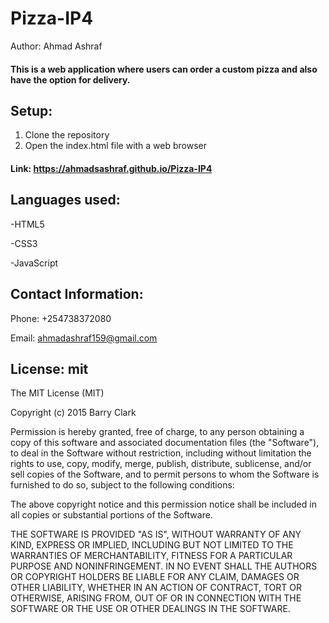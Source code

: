 # Pizza-IP4
Author: Ahmad Ashraf
#### This is a web application where users can order a custom pizza and also have the option for delivery.
## Setup:
1. Clone the repository
2. Open the index.html file with a web browser

#### Link: https://ahmadsashraf.github.io/Pizza-IP4

## Languages used:
-HTML5

-CSS3

-JavaScript

## Contact Information:

Phone: +254738372080

Email: ahmadashraf159@gmail.com


## License: mit

The MIT License (MIT)

Copyright (c) 2015 Barry Clark

Permission is hereby granted, free of charge, to any person obtaining a copy of
this software and associated documentation files (the "Software"), to deal in
the Software without restriction, including without limitation the rights to
use, copy, modify, merge, publish, distribute, sublicense, and/or sell copies of
the Software, and to permit persons to whom the Software is furnished to do so,
subject to the following conditions:

The above copyright notice and this permission notice shall be included in all
copies or substantial portions of the Software.

THE SOFTWARE IS PROVIDED "AS IS", WITHOUT WARRANTY OF ANY KIND, EXPRESS OR
IMPLIED, INCLUDING BUT NOT LIMITED TO THE WARRANTIES OF MERCHANTABILITY, FITNESS
FOR A PARTICULAR PURPOSE AND NONINFRINGEMENT. IN NO EVENT SHALL THE AUTHORS OR
COPYRIGHT HOLDERS BE LIABLE FOR ANY CLAIM, DAMAGES OR OTHER LIABILITY, WHETHER
IN AN ACTION OF CONTRACT, TORT OR OTHERWISE, ARISING FROM, OUT OF OR IN
CONNECTION WITH THE SOFTWARE OR THE USE OR OTHER DEALINGS IN THE SOFTWARE.
 
 
